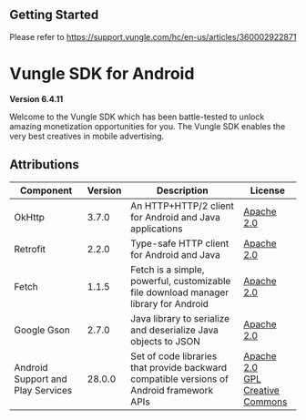 ## Getting Started
Please refer to https://support.vungle.com/hc/en-us/articles/360002922871

Vungle SDK for Android 
=======================

**Version 6.4.11**

Welcome to the Vungle SDK which has been battle-tested to unlock amazing monetization opportunities for you.  The Vungle SDK enables the very best creatives in mobile advertising. 
## Attributions

| Component                         | Version | Description                                                                               | License                                                                        |
|-----------------------------------|---------|-------------------------------------------------------------------------------------------|--------------------------------------------------------------------------------|
| OkHttp                            | 3.7.0   | An HTTP+HTTP/2 client for Android and  Java applications                                  | [Apache 2.0](https://www.apache.org/licenses/LICENSE-2.0)                      |
| Retrofit                          | 2.2.0   | Type-safe HTTP client for Android and Java                                                | [Apache 2.0](https://www.apache.org/licenses/LICENSE-2.0)                      |
| Fetch                             | 1.1.5   | Fetch is a simple, powerful, customizable file download manager library for Android       | [Apache 2.0](https://www.apache.org/licenses/LICENSE-2.0)                      |
| Google Gson                       | 2.7.0   | Java library to serialize and deserialize Java objects to JSON                            | [Apache 2.0](https://www.apache.org/licenses/LICENSE-2.0)                      |
| Android Support and Play Services | 28.0.0  | Set of code libraries that provide backward compatible versions of Android framework APIs | [Apache 2.0 <br/> GPL <br/> Creative Commons](https://developer.android.com/license) |
